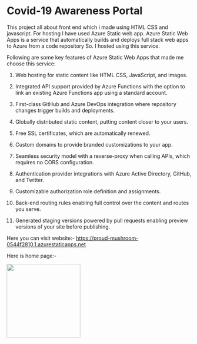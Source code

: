 
# Covid-19 Awareness Portal

This project all about front end which i made using HTML CSS and javascript. For hosting I have used Azure Static web app. Azure Static Web Apps is a service that automatically builds and deploys full stack web apps to Azure from a code repository So. I hosted using this service.

Following are some key features of Azure Static Web Apps that made me choose this service:

1. Web hosting for static content like HTML CSS, JavaScript, and images.

2. Integrated API support provided by Azure Functions with the option to link an existing Azure Functions app using a standard account.

3. First-class GitHub and Azure DevOps integration where repository changes trigger builds and deployments. 
4. Globally distributed static content, putting content closer to your users.

5. Free SSL certificates, which are automatically renewed.

6. Custom domains to provide branded customizations to your app.

7. Seamless security model with a reverse-proxy when calling APIs, which requires no CORS configuration.

8. Authentication provider integrations with Azure Active Directory, GitHub, and Twitter.

9. Customizable authorization role definition and assignments.

10. Back-end routing rules enabling full control over the content and routes you serve.

11. Generated staging versions powered by pull requests enabling preview versions of your site before publishing.

Here you can visit website:- https://proud-mushroom-0544f2810.1.azurestaticapps.net

Here is home page:- 

<img src="images/portalhome.png" width="200" >
